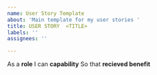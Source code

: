 ```yaml
---
name: User Story Template
about: 'Main template for my user stories '
title: USER STORY  <TITLE>
labels: ''
assignees: ''

---
```


As a **role**
I can **capability**
So that **recieved benefit**
